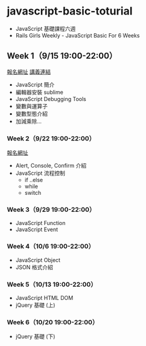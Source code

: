 # javascript-basic-toturial
* JavaScript 基礎課程六週
* Rails Girls Weekly - JavaScript Basic For 6 Weeks

## Week 1（9/15 19:00-22:00）
[報名網址](http://railsgirls.kktix.cc/events/rgw20150301)
[講義連結](https://speakerdeck.com/winwu/6)
* JavaScript 簡介
* 編輯器安裝 sublime
* JavaScript Debugging Tools
* 變數與運算子
* 變數型態介紹
* 加減乘除...

### Week 2（9/22 19:00-22:00）
[報名網址](http://railsgirls.kktix.cc/events/rgw20150302)
* Alert, Console, Confirm 介紹
* JavaScript 流程控制
  * if ..else
  * while
  * switch

### Week 3（9/29 19:00-22:00）
* JavaScript Function
* JavaScript Event

### Week 4（10/6 19:00-22:00）
* JavaScript Object
* JSON 格式介紹

### Week 5（10/13 19:00-22:00）
* JavaScript HTML DOM
* jQuery 基礎 (上)

### Week 6（10/20 19:00-22:00）
* jQuery 基礎 (下)